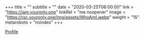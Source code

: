 +++
title = ""
subtitle = ""
date = "2020-03-25T06:00:00"
link = "https://iam.youronly.one"
linkRel = "me noopener"
image = "https://rsc.youronly.one/img/assets/WhoAmI.webp"
weight = "15"
metarobots = "noindex"
+++

<a href="https://iam.youronly.one" rel="me noopener" referrerpolicy="strict-origin-when-cross-origin">Profile</a>
